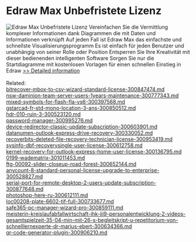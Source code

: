 # Edraw Max Unbefristete Lizenz
![Edraw Max Unbefristete Lizenz](https://mycommerce.akamaized.net/api/pimages/P300744887/BIG/300744887.GIF)
Vereinfachen Sie die Vermittlung komplexer Informationen dank Diagrammen die mit Daten und Informationen verknüpft Auf jeden Fall ist Edraw Max das einfachste und schnellste Visualisierungsprogramm Es ist einfach für jeden Benutzer und unabhängig von seiner Rolle oder Position Entsperren Sie Ihre Kreativität mit dieser bedienenden intelligenten Software Sorgen Sie nur die Startdiagramme mit kostenlosen Vorlagen für einen schnellen Einstieg in Edraw
[>> Detailed information](https://secure.shareit.com/shareit/product.html?productid=300744887&affiliateid=200057808)<br/><br/>Related:
<br />[bitrecover-mbox-to-csv-wizard-standard-license-300847474.md](https://github.com/downloadplanet/downloadplanet/blob/main/bitrecover-mbox-to-csv-wizard-standard-license-300847474.md)<br />[nsw-daminion-team-server-users-1years-maintenance-300777343.md](https://github.com/downloadplanet/downloadplanet/blob/main/nsw-daminion-team-server-users-1years-maintenance-300777343.md)<br />[mixed-symbols-for-flash-fla-vs6-300397568.md](https://github.com/downloadplanet/downloadplanet/blob/main/mixed-symbols-for-flash-fla-vs6-300397568.md)<br />[gstarcad-fr-std-mono-location-3-ans-300850512.md](https://github.com/downloadplanet/downloadplanet/blob/main/gstarcad-fr-std-mono-location-3-ans-300850512.md)<br />[hdr-010-ruin-3-300523120.md](https://github.com/downloadplanet/downloadplanet/blob/main/hdr-010-ruin-3-300523120.md)<br />[password-manager-300995276.md](https://github.com/downloadplanet/downloadplanet/blob/main/password-manager-300995276.md)<br />[device-redirector-classic-update-subscription-300603901.md](https://github.com/downloadplanet/downloadplanet/blob/main/device-redirector-classic-update-subscription-300603901.md)<br />[datanumen-outlook-express-drive-recovery-300330052.md](https://github.com/downloadplanet/downloadplanet/blob/main/datanumen-outlook-express-drive-recovery-300330052.md)<br />[recoverbits-deleted-file-recovery-technician-license-300953419.md](https://github.com/downloadplanet/downloadplanet/blob/main/recoverbits-deleted-file-recovery-technician-license-300953419.md)<br />[sysinfo-dbf-recoverysingle-user-license-300612758.md](https://github.com/downloadplanet/downloadplanet/blob/main/sysinfo-dbf-recoverysingle-user-license-300612758.md)<br />[kernel-recovery-for-outlook-express-home-user-license-300136795.md](https://github.com/downloadplanet/downloadplanet/blob/main/kernel-recovery-for-outlook-express-home-user-license-300136795.md)<br />[0199-wadematrix-301011453.md](https://github.com/downloadplanet/downloadplanet/blob/main/0199-wadematrix-301011453.md)<br />[ftg-00092-slider-closeup-road-forest-300652144.md](https://github.com/downloadplanet/downloadplanet/blob/main/ftg-00092-slider-closeup-road-forest-300652144.md)<br />[anycount-8-standard-personal-license-upgrade-to-enterprise-300528827.md](https://github.com/downloadplanet/downloadplanet/blob/main/anycount-8-standard-personal-license-upgrade-to-enterprise-300528827.md)<br />[serial-port-for-remote-desktop-2-users-update-subscription-300877648.md](https://github.com/downloadplanet/downloadplanet/blob/main/serial-port-for-remote-desktop-2-users-update-subscription-300877648.md)<br />[photoshop-here-ru-300612111.md](https://github.com/downloadplanet/downloadplanet/blob/main/photoshop-here-ru-300612111.md)<br />[loc00208-plate-6602-tif-full-300733677.md](https://github.com/downloadplanet/downloadplanet/blob/main/loc00208-plate-6602-tif-full-300733677.md)<br />[safe365-pc-manager-wizard-pro-300859111.md](https://github.com/downloadplanet/downloadplanet/blob/main/safe365-pc-manager-wizard-pro-300859111.md)<br />[meisterin-kreislaufabfallwirtschaft-ihk-iii9-personalentwicklung-2-videos-gesamtspielzeit-35-04-min-mit-26-s-begleitskript-u-repetitorium-von-schnelllernexperte-dr-marius-ebert-300634366.md](https://github.com/downloadplanet/downloadplanet/blob/main/meisterin-kreislaufabfallwirtschaft-ihk-iii9-personalentwicklung-2-videos-gesamtspielzeit-35-04-min-mit-26-s-begleitskript-u-repetitorium-von-schnelllernexperte-dr-marius-ebert-300634366.md)<br />[qr-code-generator-plugin-300906210.md](https://github.com/downloadplanet/downloadplanet/blob/main/qr-code-generator-plugin-300906210.md)